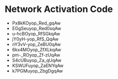 # Network Activation Code
* Px8kKOyop_Red_gqAw
* EGgSeuyop_Red0sqAw
* u-hcBOyop_RfSGkqAw
* jY0yH-yop_RfS_QqAw
* nY3vV-yop_ZeBU0qAw
* 6kx4MOyop_ZfXLkqAw
* pm-_ROyop_Zf-zUqAw
* S4cUBuyop_Za_qUqAw
* KSWUFuyop_ZaENYqAw
* k7PGMuyop_ZbgDgqAw